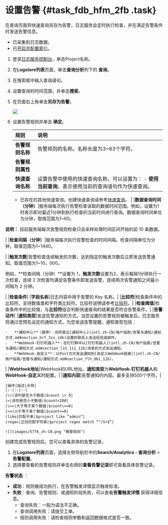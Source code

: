 # 设置告警 {#task_fdb_hfm_2fb .task}

在查询页面将快速查询另存为告警，日志服务会定时执行检查，并在满足告警条件时发送告警信息。

-   已采集到日志数据。
-   已[开启并配置索引](intl.zh-CN/用户指南/索引与查询/开启并配置索引.md)。

1.  登录[日志服务控制台](https://sls.console.aliyun.com)，单击Project名称。 
2.   在**Logstore列表**页面，单击**查询分析**列下的 **查询**。 
3.   在搜索框中输入查询语句。 
4.   设置查询的时间范围，并单击**搜索**。 
5.  在页面右上角单击**另存为告警**。 

    ![](images/12433_zh-CN_source.png)

6.  设置告警规则并单击 **确定**。 

    |规则|说明|
    |:-|:-|
    |**告警规则名称**|告警规则的名称。名称长度为3~63个字符。|
    |**告警规则属性**|
    |**快速查询名称**|设置告警中使用的快速查询名称，可以设置为：    -   **使用当前查询**，表示使用当前的查询语句作为快速查询。
    -   已存在的其他快速查询。创建快速查询请参考[快速查询](intl.zh-CN/用户指南/索引与查询/快速查询.md)。
|
    |**数据查询时间（分钟）**|服务端每次执行告警检查读取的数据时间范围。例如，设置为1时表示即对最近1分钟到执行检查的当前时间进行查询。数据查询时间单位为分钟，取值范围为1~60。

**说明：** 目前服务端每次告警规则检查只会采样处理时间区间开始的前 10 条数据。

|
    |**检查间隔（分钟）**|服务端每次执行告警检查的时间间隔。检查间隔单位为分钟，取值范围为1~1440。

|
    |**触发次数**|告警检查连续触发的次数，达到指定的触发次数后立即发送告警通知。取值范围为1~10，000。

例如，**检查间隔（分钟）**设置为 1，**触发次数**设置为2，表示每隔1分钟执行一次检查，连续 2 次检查均满足告警条件即发送告警，连续两次告警通知之间最小间隔为 2 分钟。

|
    |**检查条件**|
    |**字段名称**|日志内容中用于告警的 Key 名称。|
    |**比较符**|检查条件中的比较符，支持数值类和字符类比较符。比较符说明请参考[比较符](#)。|
    |**检查阈值**|检查条件中的比较值，与**比较符**组合判断快速查询的结果是否符合告警条件。|
    |**告警动作**|
    |**通知类型**|发送告警通知的方式。当您设置的告警规则被触发后，日志服务将通过您预先设定的通知方式，为您发送告警提醒。通知类型包括：

    -   **通知中心**（推荐）：向阿里云[通知中心](intl.zh-CN/用户指南/告警与通知/通知方式.md#section_hrf_3zz_zdb)设置的联系人发送短信或邮件。
    -   **WebHook-钉钉机器人**：在钉钉群中以[钉钉机器人](intl.zh-CN/用户指南/告警与通知/通知方式.md#section_l15_111_12b)消息的方式发送通知。
    -   **WebHook-自定义**：以Post方式发送通知到[自定义WebHook链接](intl.zh-CN/用户指南/告警与通知/通知方式.md#section_flh_db1_12b)。
|
    |**WebHook地址**|WebHook的URL地址。**通知类型**为**WebHook-钉钉机器人**和**WebHook-自定义**时配置。|
    |**通知内容**|告警通知的内容。最多支持500个字符。|

    |操作|描述|示例|
    |:-|:-|:-|
    |\>|该列是否大于数值|$count \> 0|
    |<|该列是否小于数值|$count<200|
    |\>=|大于等于某个数值|$count\>=0|
    |<=|小于等于某个数值|$count<=0|
    |like|匹配子串|$project like “admin”|
    |regex|正则匹配字符串|$project regex match “^/S+$”|

    ![](images/5776_zh-CN.png "报警规则")


创建完成告警规则后，您可以查看具体的告警记录。

1.  在**Logstore列表**页面，选择左侧导航栏中的**Search/Analytics - 查询分析** \> **告警配置**。
2.  选择要查看的告警规则并单击右侧的**查看告警记录**即可查看具体告警记录。

**告警状态** ：

-   **成功**：规则被成功执行，在告警触发详情显示触发标准。
-   **失败**：查询、告警规则、或通知阶段失败，可以查看**告警触发详情** 获得详细信息。
    -   查询失败：一般为语法不正确。
    -   查询调用失败：请提交工单。
    -   规则调用失败：请检查规则参数和返回数据格式是否一致。


